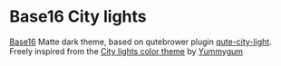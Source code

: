 # Base16 City lights

[Base16](https://github.com/chriskempson/base16/tree/main) Matte dark theme, based on qutebrower plugin [qute-city-light](https://github.com/gicrisf/qute-city-lights).
Freely inspired from the [City lights color theme](http://citylights.xyz/) by [Yummygum]("https://yummygum.com")
